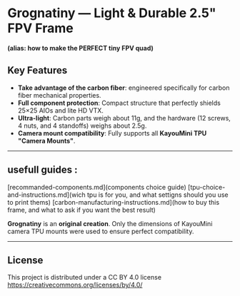 # Grognatiny — Light & Durable 2.5" FPV Frame
**(alias: how to make the PERFECT tiny FPV quad)**

## Key Features
- **Take advantage of the carbon fiber**: engineered specifically for carbon fiber mechanical properties.
- **Full component protection**: Compact structure that perfectly shields 25×25 AIOs and lite HD VTX.
- **Ultra-light**: Carbon parts weigh about 11g, and the hardware (12 screws, 4 nuts, and 4 standoffs) weighs about 2.5g.
- **Camera mount compatibility**: Fully supports all **KayouMini TPU "Camera Mounts"**.

---

## usefull guides : 
[recommanded-components.md](components choice guide)
[tpu-choice-and-instructions.md](wich tpu is for you, and what settigns should you use to print thems)
[carbon-manufacturing-instructions.md](how to buy this frame, and what to ask if you want the best result)

**Grognatiny** is an **original creation**. Only the dimensions of KayouMini camera TPU mounts were used to ensure perfect compatibility.

---

##  License  
This project is distributed under a CC BY 4.0 license  
https://creativecommons.org/licenses/by/4.0/
